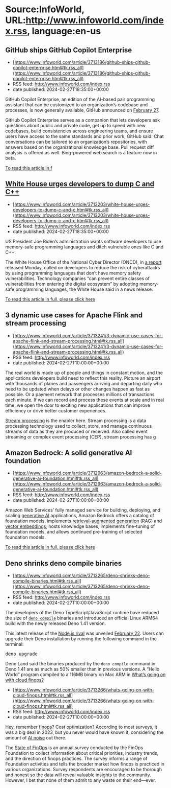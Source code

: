 # Source:InfoWorld, URL:http://www.infoworld.com/index.rss, language:en-us

## GitHub ships GitHub Copilot Enterprise
 - [https://www.infoworld.com/article/3713186/github-ships-github-copilot-enterprise.html#tk.rss_all](https://www.infoworld.com/article/3713186/github-ships-github-copilot-enterprise.html#tk.rss_all)
 - RSS feed: http://www.infoworld.com/index.rss
 - date published: 2024-02-27T18:35:00+00:00

<article>
	<section class="page">
<p>GitHub Copilot Enterprise, an edition of the AI-based pair programming assistant that can be customized to an organization’s codebase and processes, is now generally available, GitHub announced on <a href="https://github.blog/2024-02-27-github-copilot-enterprise-is-now-generally-available/" rel="nofollow">February 27</a>.</p><p>GitHub Copilot Enterprise serves as a companion that lets developers ask questions about public and private code, get up to speed with new codebases, build consistencies across engineering teams, and ensure users have access to the same standards and prior work, GitHub said. Chat conversations can be tailored to an organization’s repositories, with answers based on the organizational knowledge base. Pull request diff analysis is offered as well. Bing-powered web search is a feature now in beta.</p><p class="jumpTag"><a href="/article/3713186/github-ships-github-copilot-enterprise.html#jump">To read this article in f

## White House urges developers to dump C and C++
 - [https://www.infoworld.com/article/3713203/white-house-urges-developers-to-dump-c-and-c.html#tk.rss_all](https://www.infoworld.com/article/3713203/white-house-urges-developers-to-dump-c-and-c.html#tk.rss_all)
 - RSS feed: http://www.infoworld.com/index.rss
 - date published: 2024-02-27T18:35:00+00:00

<article>
	<section class="page">
<p>US President Joe Biden’s administration wants software developers to use memory-safe programming languages and ditch vulnerable ones like C and C++.</p><p>The White House Office of the National Cyber Director (ONCD), in <a href="https://www.whitehouse.gov/wp-content/uploads/2024/02/Final-ONCD-Technical-Report.pdf" rel="nofollow">a report</a> released Monday, called on developers to reduce the risk of cyberattacks by using programming languages that don’t have memory safety vulnerabilities. Technology companies “can prevent entire classes of vulnerabilities from entering the digital ecosystem” by adopting memory-safe programming languages, the White House said in a news release.</p><p class="jumpTag"><a href="/article/3713203/white-house-urges-developers-to-dump-c-and-c.html#jump">To read this article in full, please click here</a></p></section></article>

## 3 dynamic use cases for Apache Flink and stream processing
 - [https://www.infoworld.com/article/3713241/3-dynamic-use-cases-for-apache-flink-and-stream-processing.html#tk.rss_all](https://www.infoworld.com/article/3713241/3-dynamic-use-cases-for-apache-flink-and-stream-processing.html#tk.rss_all)
 - RSS feed: http://www.infoworld.com/index.rss
 - date published: 2024-02-27T10:00:00+00:00

<article>
	<section class="page">
<p>The real world is made up of people and things in constant motion, and the applications developers build need to reflect this reality. Picture an airport with thousands of planes and passengers arriving and departing daily who need to be updated when delays or other changes happen as fast as possible. Or a payment network that processes millions of transactions each minute. If we can record and process these events at scale and in real time, we open the door to exciting new applications that can improve efficiency or drive better customer experiences.</p><p><a href="https://www.infoworld.com/article/3646589/what-is-streaming-data-event-stream-processing-explained.html">Stream processing</a> is the enabler here. Stream processing is a data processing technology used to collect, store, and manage continuous streams of data as they are produced or received. Also called event streaming or complex event processing (CEP), stream processing has g

## Amazon Bedrock: A solid generative AI foundation
 - [https://www.infoworld.com/article/3712963/amazon-bedrock-a-solid-generative-ai-foundation.html#tk.rss_all](https://www.infoworld.com/article/3712963/amazon-bedrock-a-solid-generative-ai-foundation.html#tk.rss_all)
 - RSS feed: http://www.infoworld.com/index.rss
 - date published: 2024-02-27T10:00:00+00:00

<article>
	<section class="page">
<p>Amazon Web Services’ fully managed service for building, deploying, and scaling <a href="https://www.infoworld.com/article/3689973/what-is-generative-ai-artificial-intelligence-that-creates.html">generative AI</a> applications, Amazon Bedrock offers a catalog of foundation models, implements <a href="https://www.infoworld.com/article/3712227/what-is-rag-more-accurate-and-reliable-llms.html">retrieval-augmented generation</a> (RAG) and <a href="https://www.infoworld.com/article/3709912/vector-databases-in-llms-and-search.html">vector embeddings</a>, hosts knowledge bases, implements fine-tuning of foundation models, and allows continued pre-training of selected foundation models.</p><p class="jumpTag"><a href="/article/3712963/amazon-bedrock-a-solid-generative-ai-foundation.html#jump">To read this article in full, please click here</a></p></section></article>

## Deno shrinks deno compile binaries
 - [https://www.infoworld.com/article/3713265/deno-shrinks-deno-compile-binaries.html#tk.rss_all](https://www.infoworld.com/article/3713265/deno-shrinks-deno-compile-binaries.html#tk.rss_all)
 - RSS feed: http://www.infoworld.com/index.rss
 - date published: 2024-02-27T10:00:00+00:00

<article>
	<section class="page">
<p>The developers of the Deno TypeScript/JavaScript runtime have reduced the size of <a href="https://deno.com/blog/v1.41#smaller-deno-compile-binaries" rel="nofollow"><code>deno compile</code></a> binaries and introduced an official Linux ARM64 build with the newly released Deno 1.41 version.</p><p>This latest release of the <a href="https://www.infoworld.com/article/3668660/deno-vs-nodejs-which-is-better.html">Node.js rival</a> was unveiled <a href="https://deno.com/blog/v1.41#official-linux-arm64-builds" rel="nofollow">February 22</a>. Users can upgrade their Deno installation by running the following command in the terminal:</p><pre class="prettyprint">deno upgrade</pre>
<p>Deno Land said the binaries produced by the <code>deno compile</code> command in Deno 1.41 are as much as 50% smaller than in previous versions. A “Hello World” program compiled to a 116MB binary on Mac ARM in <a href="https://www.infoworld.com/article/3712424/deno-add

## What’s going on with cloud finops?
 - [https://www.infoworld.com/article/3713266/whats-going-on-with-cloud-finops.html#tk.rss_all](https://www.infoworld.com/article/3713266/whats-going-on-with-cloud-finops.html#tk.rss_all)
 - RSS feed: http://www.infoworld.com/index.rss
 - date published: 2024-02-27T10:00:00+00:00

<article>
	<section class="page">
<p>Hey, remember <a href="https://www.infoworld.com/article/3699108/6-finops-best-practices-to-reduce-cloud-costs.html">finops</a>? Cost optimization? According to most surveys, it was a big deal in 2023, but you never would have known it, considering the amount of <a href="https://www.infoworld.com/article/3713280/how-to-cut-through-the-ai-noise.html">AI noise</a> out there.</p><p>The <a href="https://data.finops.org/" rel="nofollow">State of FinOps</a> is an annual survey conducted by the FinOps Foundation to collect information about critical priorities, industry trends, and the direction of finops practices. The survey informs a range of Foundation activities and tells the broader market how finops is practiced in various organizations. Survey respondents are encouraged to be thorough and honest so the data will reveal valuable insights to the community. However, I bet that none of them admit to any waste on their end—ever.</p><p class="j

